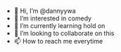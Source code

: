 - 👋 Hi, I’m @dannyywa
- 👀 I’m interested in comedy
- 🌱 I’m currently learning hold on
- 💞️ I’m looking to collaborate on this
- 📫 How to reach me everytime

<!---
dannyywa/dannyywa is a ✨ special ✨ repository because its `README.md` (this file) appears on your GitHub profile.
You can click the Preview link to take a look at your changes.
--->
